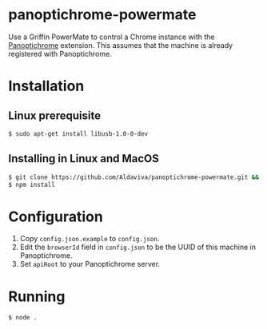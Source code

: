 panoptichrome-powermate
=======================

Use a Griffin PowerMate to control a Chrome instance with the [Panoptichrome](https://github.com/Aldaviva/panoptichrome) extension.
This assumes that the machine is already registered with Panoptichrome.

# Installation

## Linux prerequisite
```sh
$ sudo apt-get install libusb-1.0-0-dev
```

## Installing in Linux and MacOS
```sh
$ git clone https://github.com/Aldaviva/panoptichrome-powermate.git && cd panoptichrome-powermate
$ npm install
```

# Configuration

1. Copy `config.json.example` to `config.json`.
2. Edit the `browserId` field in `config.json` to be the UUID of this machine in Panoptichrome.
3. Set `apiRoot` to your Panoptichrome server.

# Running
```sh
$ node .
```
